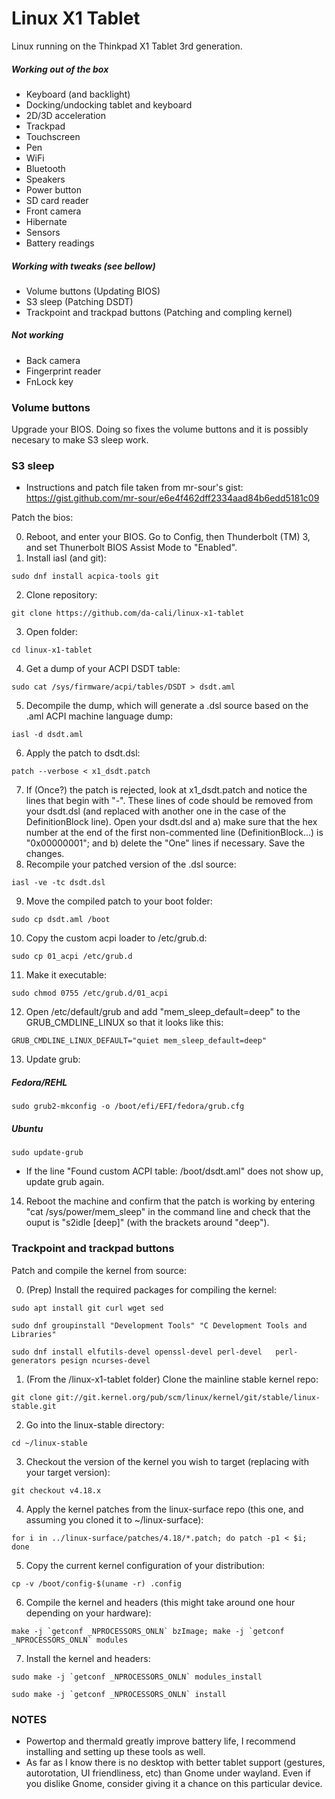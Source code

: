 # Linux X1 Tablet

Linux running on the Thinkpad X1 Tablet 3rd generation.

##### Working out of the box

* Keyboard (and backlight)
* Docking/undocking tablet and keyboard
* 2D/3D acceleration
* Trackpad
* Touchscreen
* Pen
* WiFi
* Bluetooth
* Speakers
* Power button
* SD card reader
* Front camera
* Hibernate
* Sensors
* Battery readings

##### Working with tweaks (see bellow)

* Volume buttons (Updating BIOS)
* S3 sleep (Patching DSDT)
* Trackpoint and trackpad buttons (Patching and compling kernel)

##### Not working

* Back camera
* Fingerprint reader
* FnLock key

### Volume buttons

Upgrade your BIOS. Doing so fixes the volume buttons and it is possibly necesary to make S3 sleep work.

### S3 sleep

* Instructions and patch file taken from mr-sour's gist: https://gist.github.com/mr-sour/e6e4f462dff2334aad84b6edd5181c09

Patch the bios:

0. Reboot, and enter your BIOS. Go to Config, then Thunderbolt (TM) 3, and set Thunerbolt BIOS Assist Mode to "Enabled".
1. Install iasl (and git):
  ```
  sudo dnf install acpica-tools git
  ```
2. Clone repository:
  ```
  git clone https://github.com/da-cali/linux-x1-tablet
  ```
3. Open folder:
  ```
  cd linux-x1-tablet
  ```
4. Get a dump of your ACPI DSDT table:
  ```
  sudo cat /sys/firmware/acpi/tables/DSDT > dsdt.aml
  ```
5. Decompile the dump, which will generate a .dsl source based on the .aml ACPI machine language dump:
  ```
  iasl -d dsdt.aml
  ```
6. Apply the patch to dsdt.dsl:
  ```
  patch --verbose < x1_dsdt.patch
  ```
7. If (Once?) the patch is rejected, look at x1_dsdt.patch and notice the lines that begin with "-". These lines of code should be removed from your dsdt.dsl (and replaced with another one in the case of the DefinitionBlock line). Open your dsdt.dsl and a) make sure that the hex number at the end of the first non-commented line (DefinitionBlock...) is "0x00000001"; and b) delete the "One" lines if necessary. Save the changes.
8. Recompile your patched version of the .dsl source:
  ```
  iasl -ve -tc dsdt.dsl
  ```
9. Move the compiled patch to your boot folder:
  ```
  sudo cp dsdt.aml /boot
  ```
10. Copy the custom acpi loader to /etc/grub.d:
  ```
  sudo cp 01_acpi /etc/grub.d
  ```
11. Make it executable:
  ```
  sudo chmod 0755 /etc/grub.d/01_acpi
  ```
12. Open /etc/default/grub and add "mem_sleep_default=deep" to the GRUB_CMDLINE_LINUX so that it looks like this:
  ```
  GRUB_CMDLINE_LINUX_DEFAULT="quiet mem_sleep_default=deep"
  ```
13. Update grub:
  ##### Fedora/REHL 
  ```
  sudo grub2-mkconfig -o /boot/efi/EFI/fedora/grub.cfg
  ```  
  ##### Ubuntu
  ```
  sudo update-grub
  ```
* If the line "Found custom ACPI table: /boot/dsdt.aml" does not show up, update grub again.

14. Reboot the machine and confirm that the patch is working by entering "cat /sys/power/mem_sleep" in the command line and check that the ouput is "s2idle [deep]" (with the brackets around "deep").

### Trackpoint and trackpad buttons

Patch and compile the kernel from source:

0. (Prep) Install the required packages for compiling the kernel:
  ```
  sudo apt install git curl wget sed
  ```
  ```
  sudo dnf groupinstall "Development Tools" "C Development Tools and Libraries"
  ```
  ```
  sudo dnf install elfutils-devel openssl-devel perl-devel   perl-generators pesign ncurses-devel
  ```
1. (From the /linux-x1-tablet folder) Clone the mainline stable kernel repo:
  ```
  git clone git://git.kernel.org/pub/scm/linux/kernel/git/stable/linux-stable.git
  ```
2. Go into the linux-stable directory:
  ```
  cd ~/linux-stable
  ```
3. Checkout the version of the kernel you wish to target (replacing with your target version):
  ```
  git checkout v4.18.x
  ```
4. Apply the kernel patches from the linux-surface repo (this one, and assuming you cloned it to ~/linux-surface):
  ```
  for i in ../linux-surface/patches/4.18/*.patch; do patch -p1 < $i; done
  ```
5. Copy the current kernel configuration of your distribution:
  ```
  cp -v /boot/config-$(uname -r) .config
  ```
6. Compile the kernel and headers (this might take around one hour depending on your hardware):
  ```
  make -j `getconf _NPROCESSORS_ONLN` bzImage; make -j `getconf _NPROCESSORS_ONLN` modules
  ```
7. Install the kernel and headers:
  ```
  sudo make -j `getconf _NPROCESSORS_ONLN` modules_install
  ```
  ```
  sudo make -j `getconf _NPROCESSORS_ONLN` install
  ```


### NOTES

* Powertop and thermald greatly improve battery life, I recommend installing and setting up these tools as well. 
* As far as I know there is no desktop with better tablet support (gestures, autorotation, UI friendliness, etc) than Gnome under wayland. Even if you dislike Gnome, consider giving it a chance on this particular device.